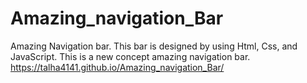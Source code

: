 # Amazing_navigation_Bar
Amazing Navigation bar. This bar is designed by using Html, Css, and JavaScript. This is a new concept amazing navigation bar.
https://talha4141.github.io/Amazing_navigation_Bar/
